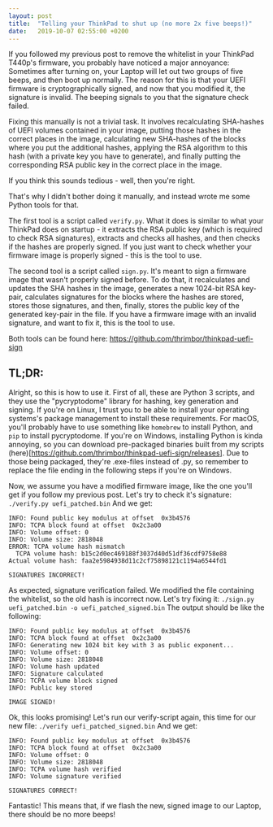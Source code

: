 ```yaml
---
layout: post
title:  "Telling your ThinkPad to shut up (no more 2x five beeps!)"
date:   2019-10-07 02:55:00 +0200
---
```

If you followed my previous post to remove the whitelist in your ThinkPad T440p's firmware, you probably have noticed a major annoyance:
Sometimes after turning on, your Laptop will let out two groups of five beeps, and then boot up normally. The reason for this is that your UEFI firmware is cryptographically signed, and now that you modified it, the signature is invalid. The beeping signals to you that the signature check failed.

Fixing this manually is not a trivial task. It involves recalculating SHA-hashes of UEFI volumes contained in your image, putting those hashes in the correct places in the image, calculating new SHA-hashes of the blocks where you put the additional hashes, applying the RSA algorithm to this hash (with a private key you have to generate), and finally putting the corresponding RSA public key in the correct place in the image.

If you think this sounds tedious - well, then you're right.

That's why I didn't bother doing it manually, and instead wrote me some Python tools for that.

The first tool is a script called `verify.py`. What it does is similar to what your ThinkPad does on startup - it extracts the RSA public key (which is required to check RSA signatures), extracts and checks all hashes, and then checks if the hashes are properly signed. If you just want to check whether your firmware image is properly signed - this is the tool to use.

The second tool is a script called `sign.py`. It's meant to sign a firmware image that wasn't properly signed before. To do that, it recalculates and updates the SHA hashes in the image, generates a new 1024-bit RSA key-pair, calculates signatures for the blocks where the hashes are stored, stores those signatures, and then, finally, stores the public key of the generated key-pair in the file. If you have a firmware image with an invalid signature, and want to fix it, this is the tool to use.

Both tools can be found here: https://github.com/thrimbor/thinkpad-uefi-sign

## TL;DR: ##
Alright, so this is how to use it. First of all, these are Python 3 scripts, and they use the "pycryptodome" library for hashing, key generation and signing. If you're on Linux, I trust you to be able to install your operating systems's package management to install these requirements. For macOS, you'll probably have to use something like `homebrew` to install Python, and `pip` to install pycryptodome. If you're on Windows, installing Python is kinda annoying, so you can download pre-packaged binaries built from my scripts (here)[https://github.com/thrimbor/thinkpad-uefi-sign/releases]. Due to those being packaged, they're .exe-files instead of .py, so remember to replace the file ending in the following steps if you're on Windows.

Now, we assume you have a modified firmware image, like the one you'll get if you follow my previous post. Let's try to check it's signature:
`./verify.py uefi_patched.bin`
And we get:
```
INFO: Found public key modulus at offset  0x3b4576
INFO: TCPA block found at offset  0x2c3a00
INFO: Volume offset: 0
INFO: Volume size: 2818048
ERROR: TCPA volume hash mismatch
  TCPA volume hash: b15c2d0ec469188f3037d40d51df36cdf9758e88
Actual volume hash: faa2e5984938d11c2cf75898121c1194a6544fd1

SIGNATURES INCORRECT!
```
As expected, signature verification failed. We modified the file containing the whitelist, so the old hash is incorrect now.
Let's try fixing it:
`./sign.py uefi_patched.bin -o uefi_patched_signed.bin`
The output should be like the following:
```
INFO: Found public key modulus at offset  0x3b4576
INFO: TCPA block found at offset  0x2c3a00
INFO: Generating new 1024 bit key with 3 as public exponent...
INFO: Volume offset: 0
INFO: Volume size: 2818048
INFO: Volume hash updated
INFO: Signature calculated
INFO: TCPA volume block signed
INFO: Public key stored

IMAGE SIGNED!
```
Ok, this looks promising! Let's run our verify-script again, this time for our new file:
`./verify uefi_patched_signed.bin`
And we get:
```
INFO: Found public key modulus at offset  0x3b4576
INFO: TCPA block found at offset  0x2c3a00
INFO: Volume offset: 0
INFO: Volume size: 2818048
INFO: TCPA volume hash verified
INFO: Volume signature verified

SIGNATURES CORRECT!
```

Fantastic! This means that, if we flash the new, signed image to our Laptop, there should be no more beeps!
